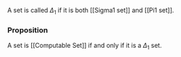 A set is called $\Delta_{1}$ if it is both [[Sigma1 set]] and [[Pi1 set]].
### Proposition
A set is [[Computable Set]] if and only if it is a $\Delta_{1}$ set.

